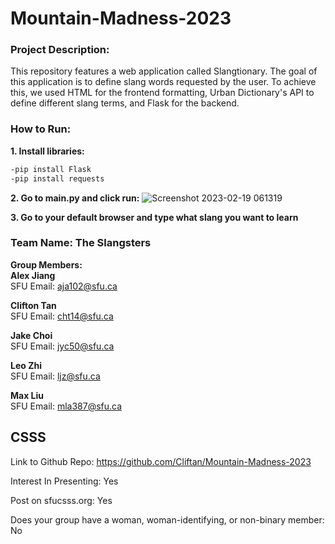 # Mountain-Madness-2023
### Project Description:
This repository features a web application called Slangtionary. The goal of this application is to define slang words requested by the user. To achieve this, we used HTML for the frontend formatting, Urban Dictionary's API to define different slang terms, and Flask for the backend.

### How to Run:
**1. Install libraries:**
```bash 
-pip install Flask
-pip install requests
```
**2. Go to main.py and click run:**
![Screenshot 2023-02-19 061319](https://user-images.githubusercontent.com/118387748/219953761-14bab756-4fda-4041-bda3-080edd495819.png)

**3. Go to your default browser and type what slang you want to learn**

### Team Name: The Slangsters

**Group Members:**  
**Alex Jiang**  
SFU Email: aja102@sfu.ca

**Clifton Tan**  
SFU Email: cht14@sfu.ca

**Jake Choi**  
SFU Email: jyc50@sfu.ca

**Leo Zhi**  
SFU Email: ljz@sfu.ca

**Max Liu**  
SFU Email: mla387@sfu.ca

## CSSS
Link to Github Repo: https://github.com/Cliftan/Mountain-Madness-2023

Interest In Presenting: Yes

Post on sfucsss.org: Yes

Does your group have a woman, woman-identifying, or non-binary member: No
